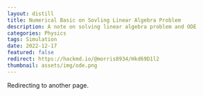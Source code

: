 ```yaml
---
layout: distill
title: Numerical Basic on Sovling Linear Algebra Problem
description: A note on solving linear algebra problem and ODE
categories: Physics
tags: Simulation
date: 2022-12-17
featured: false
redirect: https://hackmd.io/@morris8934/Hkd69D1l2
thumbnail: assets/img/ode.png
---
```


Redirecting to another page.